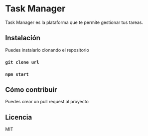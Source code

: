 # Task Manager

Task Manager es la plataforma que te permite gestionar tus tareas.

## Instalación

Puedes instalarlo clonando el repositorio

### `git clone url`
### `npm start`

## Cómo contribuir

Puedes crear un pull request al proyecto

## Licencia

MIT